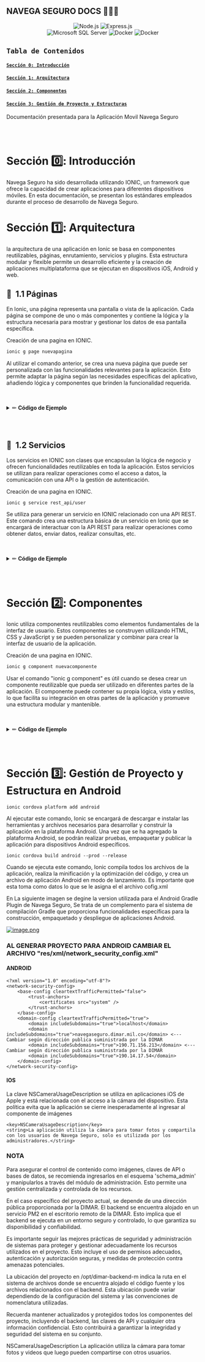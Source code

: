 ## NAVEGA SEGURO DOCS 🧭🚢🌊

<div style="text-align:center;">

![Node.js](https://img.shields.io/badge/iOS-000000?style=for-the-badge&logo=ios&logoColor=white)
![Express.js](https://img.shields.io/badge/Android-3DDC84?style=for-the-badge&logo=android&logoColor=white)
<br>
![Microsoft SQL Server](https://img.shields.io/badge/Ionic-3880FF?style=for-the-badge&logo=ionic&logoColor=white)
![Docker](https://img.shields.io/badge/Angular-DD0031?style=for-the-badge&logo=angular&logoColor=white)
![Docker](https://img.shields.io/badge/TypeScript-007ACC?style=for-the-badge&logo=typescript&logoColor=white)


</div>



## `Tabla de Contenidos`

#### [`Sección 0️: Introducción`](#sección-0️⃣-introducción)


#### [`Sección 1: Arquitectura`](#sección-1️⃣-arquitectura)

#### [`Sección 2: Componentes`](#sección-2️⃣-componentes)

#### [`Sección 3: Gestión de Proyecto y Estructuras`](#sección-3️⃣-gestión-de-Proyecto-y-Estructura-en-Android)

Documentación presentada para la Aplicación Movil Navega Seguro

<br/><br/>

# Sección 0️⃣: Introducción

Navega Seguro ha sido desarrollada utilizando IONIC, un framework que ofrece la capacidad de crear aplicaciones para diferentes dispositivos móviles. En esta documentación, se presentan los estándares empleados durante el proceso de desarrollo de Navega Seguro. 
<br/>

# Sección 1️⃣: Arquitectura
 la arquitectura de una aplicación en Ionic se basa en componentes reutilizables, páginas, enrutamiento, servicios y plugins. Esta estructura modular y flexible permite un desarrollo eficiente y la creación de aplicaciones multiplataforma que se ejecutan en dispositivos iOS, Android y web.

## 🧿 ️ 1.1 Páginas

En Ionic, una página representa una pantalla o vista de la aplicación. Cada página se compone de uno o más componentes y contiene la lógica y la estructura necesaria para mostrar y gestionar los datos de esa pantalla específica.


Creación de una pagina en IONIC.
```bash
ionic g page nuevapagina
```

Al utilizar el comando anterior, se crea una nueva página que puede ser personalizada con las funcionalidades relevantes para la aplicación. Esto permite adaptar la página según las necesidades específicas del aplicativo, añadiendo lógica y componentes que brinden la funcionalidad requerida.
 
<br/>


<br/>

<details><summary>✏ <b>Código de Ejemplo</b></summary>

`C:\> ionic g page nuevapagina `




[![image.png](https://i.postimg.cc/PrzjtX5Y/image.png)](https://postimg.cc/N5MVDwTj)

Resultado:

[![image.png](https://i.postimg.cc/DzRDrHz7/image.png)](https://postimg.cc/7CMmDB7R)

<br/>


</details>

<br/><br/>


## 🧿 ️ 1.2 Servicios

Los servicios en IONIC son clases que encapsulan la lógica de negocio y ofrecen funcionalidades reutilizables en toda la aplicación. Estos servicios se utilizan para realizar operaciones como el acceso a datos, la comunicación con una API o la gestión de autenticación.

Creación de una pagina en IONIC.
```bash
ionic g service rest_api/user
```

Se utiliza para generar un servicio en IONIC relacionado con una API REST. Este comando crea una estructura básica de un servicio en Ionic que se encargará de interactuar con la API REST para realizar operaciones como obtener datos, enviar datos, realizar consultas, etc. 
 
<br/>


<br/>

<details><summary>✏ <b>Código de Ejemplo</b></summary>

`C:\> ionic g service admin-module/admin-service/admin`


[![image.png](https://i.postimg.cc/fbfR3cCW/image.png)](https://postimg.cc/McXSNjgg)

Estos métodos son utilizados para interactuar con una API en el backend y obtener datos relacionados con las claves de API. La URL base y los diferentes endpoints de la API se construyen utilizando la URL base de la configuración y se concatenan con los segmentos de ruta necesarios. Esto permite una modularidad y reutilización del código al definir una única URL base y utilizarla en múltiples peticiones a la API.

<br/>


</details>

<br/><br/>



# Sección 2️⃣: Componentes

Ionic utiliza componentes reutilizables como elementos fundamentales de la interfaz de usuario. Estos componentes se construyen utilizando HTML, CSS y JavaScript y se pueden personalizar y combinar para crear la interfaz de usuario de la aplicación.

Creación de una pagina en IONIC.
```bash
ionic g component nuevacomponente
```

Usar el comando "ionic g component" es útil cuando se desea crear un componente reutilizable que pueda ser utilizado en diferentes partes de la aplicación. El componente puede contener su propia lógica, vista y estilos, lo que facilita su integración en otras partes de la aplicación y promueve una estructura modular y mantenible.
 
<br/>


<br/>

<details><summary>✏ <b>Código de Ejemplo</b></summary>

Nota: Los componentes fueron agregados al módulo de administración de la siguiente forma, se configura un archivo  `components.module.ts` que contiene componentes personalizados. Los componentes declarados en este módulo estarán disponibles de la siguiente manera para el módulo de administracion:

En este apartado se definen como exportar los componentes generados.


[![image.png](https://i.postimg.cc/63vQckLc/image.png)](https://postimg.cc/qhp0MZF6) 

De esta manera se garantiza que los componentes generados esten disponibles para el módulo en cuestión.

[![image.png](https://i.postimg.cc/D0cnYnWr/image.png)](https://postimg.cc/dZDbhMj3)



Cuando se genere un nuevo componente, solo es cuention de definirlo en `components.module.ts`, y estará disponible en el módulo.


`C:\> ionic g component component/header `

A continuación se procede a personalizar el componente generado. En este caso, se especifica que el componente requiere un título y una dirección para la navegación de retorno.

TS:

[![image.png](https://i.postimg.cc/d0RHC1gj/image.png)](https://postimg.cc/mcDyfbLP)

HTML:
[![image.png](https://i.postimg.cc/DwLbfbb5/image.png)](https://postimg.cc/18RzJXBN)

Por último, se puede invocar en cualquier página que forme parte del módulo de administración.

```html
<app-header [titulo]="Esto es Una Prueba" [href]="/admin-module"></app-header>

<ion-content>
    CONTENIDO 
</ion-content>

```
<br/>


</details>

<br/><br/>



# Sección 3️⃣: Gestión de Proyecto y Estructura en Android
```
ionic cordova platform add android
```

Al ejecutar este comando, Ionic se encargará de descargar e instalar las herramientas y archivos necesarios para desarrollar y construir la aplicación en la plataforma Android. Una vez que se ha agregado la plataforma Android, se podrán realizar pruebas, empaquetar y publicar la aplicación para dispositivos Android específicos.



```
ionic cordova build android --prod --release
```
Cuando se ejecuta este comando, Ionic compila todos los archivos de la aplicación, realiza la minificación y la optimización del código, y crea un archivo de aplicación Android en modo de lanzamiento. Es importante que esta toma como datos lo que se le asigna el el archivo cofig.xml

En La siguiente imagen se degine la version utilizada para el Android Gradle Plugin de Navega Seguro, Se trata de un complemento para el sistema de compilación Gradle que proporciona funcionalidades específicas para la construcción, empaquetado y despliegue de aplicaciones Android.

[![image.png](https://i.postimg.cc/9FSd179Y/image.png)](https://postimg.cc/fJcSRkBV)


### AL GENERAR PROYECTO PARA ANDROID CAMBIAR EL ARCHIVO "res/xml/network_security_config.xml"

#### ANDROID

```
<?xml version="1.0" encoding="utf-8"?>
<network-security-config>
    <base-config cleartextTrafficPermitted="false">
        <trust-anchors>
            <certificates src="system" />
        </trust-anchors>
    </base-config>
    <domain-config cleartextTrafficPermitted="true">
        <domain includeSubdomains="true">localhost</domain>
        <domain includeSubdomains="true">navegaseguro.dimar.mil.co</domain> <--- Cambiar según dirección publica suministrada por la DIMAR
        <domain includeSubdomains="true">190.71.156.213</domain> <--- Cambiar según dirección publica suministrada por la DIMAR
        <domain includeSubdomains="true">190.14.17.54</domain>
    </domain-config>
</network-security-config>
```

#### IOS

La clave NSCameraUsageDescription se utiliza en aplicaciones iOS de Apple y está relacionada con el acceso a la cámara del dispositivo. Esta política evita que la aplicación se cierre inesperadamente al ingresar al componente de imágenes

```
<key>NSCameraUsageDescription</key>
<string>La aplicación utiliza la cámara para tomar fotos y compartila con los usuarios de Navega Seguro, solo es utilizada por los administradores.</string>
```

### NOTA 

Para asegurar el control de contenido como imágenes, claves de API o bases de datos, se recomienda ingresarlos en el esquema 'schema_admin' y manipularlos a través del módulo de administración. Esto permite una gestión centralizada y controlada de los recursos.

En el caso específico del proyecto actual, se depende de una dirección pública proporcionada por la DIMAR. El backend se encuentra alojado en un servicio PM2 en el escritorio remoto de la DIMAR. Esto implica que el backend se ejecuta en un entorno seguro y controlado, lo que garantiza su disponibilidad y confiabilidad.

Es importante seguir las mejores prácticas de seguridad y administración de sistemas para proteger y gestionar adecuadamente los recursos utilizados en el proyecto. Esto incluye el uso de permisos adecuados, autenticación y autorización seguras, y medidas de protección contra amenazas potenciales.

La ubicación del proyecto en /opt/dimar-backend-m indica la ruta en el sistema de archivos donde se encuentra alojado el código fuente y los archivos relacionados con el backend. Esta ubicación puede variar dependiendo de la configuración del sistema y las convenciones de nomenclatura utilizadas.

Recuerda mantener actualizados y protegidos todos los componentes del proyecto, incluyendo el backend, las claves de API y cualquier otra información confidencial. Esto contribuirá a garantizar la integridad y seguridad del sistema en su conjunto.

<key>NSCameraUsageDescription</key>
<string>La aplicación utiliza la cámara para tomar fotos y videos que luego pueden compartirse con otros usuarios.</string>
